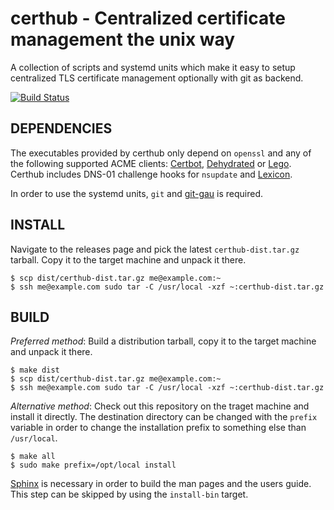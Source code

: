 # certhub - Centralized certificate management the unix way

A collection of scripts and systemd units which make it easy to setup
centralized TLS certificate management optionally with git as backend.

[![Build Status](https://travis-ci.org/znerol/certhub.svg?branch=master)](https://travis-ci.org/znerol/certhub)

## DEPENDENCIES

The executables provided by certhub only depend on `openssl` and any of the
following supported ACME clients: [Certbot], [Dehydrated] or [Lego].  Certhub
includes DNS-01 challenge hooks for `nsupdate` and [Lexicon].

In order to use the systemd units, `git` and [git-gau] is required.

## INSTALL

Navigate to the releases page and pick the latest `certhub-dist.tar.gz`
tarball. Copy it to the target machine and unpack it there.

    $ scp dist/certhub-dist.tar.gz me@example.com:~
    $ ssh me@example.com sudo tar -C /usr/local -xzf ~:certhub-dist.tar.gz

## BUILD

*Preferred method*: Build a distribution tarball, copy it to the target machine
and unpack it there.

    $ make dist
    $ scp dist/certhub-dist.tar.gz me@example.com:~
    $ ssh me@example.com sudo tar -C /usr/local -xzf ~:certhub-dist.tar.gz

*Alternative method*: Check out this repository on the traget machine and
install it directly. The destination directory can be changed with the `prefix`
variable in order to change the installation prefix to something else than
`/usr/local`.

    $ make all
    $ sudo make prefix=/opt/local install

[Sphinx] is necessary in order to build the man pages and the users guide. This
step can be skipped by using the `install-bin` target.

[Certbot]: https://certbot.eff.org/
[Dehydrated]: https://dehydrated.io/
[Lego]: https://github.com/xenolf/lego
[Lexicon]: https://github.com/AnalogJ/lexicon
[git-gau]: https://github.com/znerol/git-gau
[Sphinx]: https://www.sphinx-doc.org/
